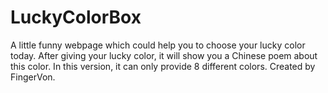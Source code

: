 # LuckyColorBox
A little funny webpage which could help you to choose your lucky color today. 
After giving your lucky color, it will show you a Chinese poem about this color.
In this version, it can only provide 8 different colors.
Created by FingerVon.
